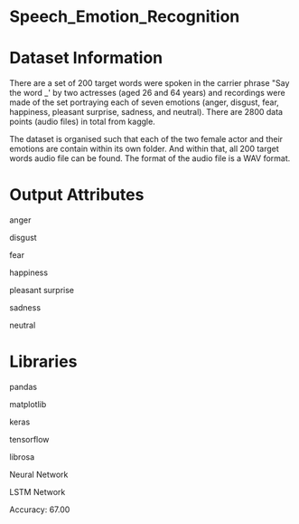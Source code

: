 # Speech_Emotion_Recognition

# Dataset Information
There are a set of 200 target words were spoken in the carrier phrase "Say the word _' by two actresses (aged 26 and 64 years) and recordings were made of the set portraying each of seven emotions (anger, disgust, fear, happiness, pleasant surprise, sadness, and neutral). There are 2800 data points (audio files) in total from kaggle.

The dataset is organised such that each of the two female actor and their emotions are contain within its own folder. And within that, all 200 target words audio file can be found. The format of the audio file is a WAV format.

# Output Attributes
anger

disgust

fear

happiness

pleasant surprise

sadness

neutral

# Libraries
pandas

matplotlib

keras

tensorflow

librosa

Neural Network

LSTM Network

Accuracy: 67.00

